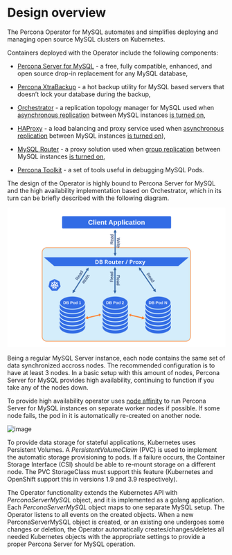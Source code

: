 # Design overview

The Percona Operator for MySQL automates and simplifies deploying
and managing open source MySQL clusters on Kubernetes.

Containers deployed with the Operator include the following components:

* [Percona Server for MySQL](https://www.percona.com/doc/percona-server/LATEST/index.html) - a free, fully compatible, enhanced, and open source drop-in replacement for any MySQL database,

* [Percona XtraBackup](https://www.percona.com/doc/percona-xtrabackup/8.0/index.html) - a hot backup utility for MySQL based servers that doesn’t lock your database during the backup,

* [Orchestrator](https://github.com/openark/orchestrator) - a replication topology manager for MySQL used when [asynchronous replication](https://dev.mysql.com/doc/refman/8.0/en/group-replication-primary-secondary-replication.html) between MySQL instances [is turned on](operator.md#mysql-clustertype),

* [HAProxy](https://haproxy.org) - a load balancing and proxy service used when [asynchronous replication](https://dev.mysql.com/doc/refman/8.0/en/group-replication-primary-secondary-replication.html) between MySQL instances [is turned on](operator.md#mysql-clustertype)),

* [MySQL Router](https://dev.mysql.com/doc/mysql-router/8.0/en/) - a proxy solution used when [group replication](https://dev.mysql.com/doc/refman/8.0/en/group-replication.html) between MySQL instances [is turned on](operator.md#mysql-clustertype),

* [Percona Toolkit](https://docs.percona.com/percona-toolkit/) - a set of tools useful in debugging MySQL Pods.

The design of the Operator is highly bound
to Percona Server for MySQL and the high availability implementation based on Orchestrator,
which in its turn can be briefly described with the following diagram.

![image](assets/images/replication.svg)

Being a regular MySQL Server instance, each node contains the same set
of data synchronized accross nodes. The recommended configuration is to
have at least 3 nodes. In a basic setup with this amount of nodes,
Percona Server for MySQL provides high availability, continuing to
function if you take any of the nodes down.

<a name="high-availability"></a>To provide high availability operator uses [node affinity](https://kubernetes.io/docs/concepts/configuration/assign-pod-node/#affinity-and-anti-affinity)
to run Percona Server for MySQL instances on separate worker nodes if possible. If
some node fails, the pod in it is automatically re-created on another node.

![image](assets/images/operator.svg)

To provide data storage for stateful applications, Kubernetes uses
Persistent Volumes. A *PersistentVolumeClaim* (PVC) is used to implement
the automatic storage provisioning to pods. If a failure occurs, the
Container Storage Interface (CSI) should be able to re-mount storage on
a different node. The PVC StorageClass must support this feature
(Kubernetes and OpenShift support this in versions 1.9 and 3.9
respectively).

The Operator functionality extends the Kubernetes API with
*PerconaServerMySQL* object, and it is implemented as a golang
application. Each *PerconaServerMySQL* object maps to one separate MySQL setup.
The Operator listens to all events on the created objects.
When a new PerconaServerMySQL object is created, or an existing one undergoes
some changes or deletion, the Operator automatically
creates/changes/deletes all needed Kubernetes objects with the
appropriate settings to provide a proper Percona Server for MySQL operation.

